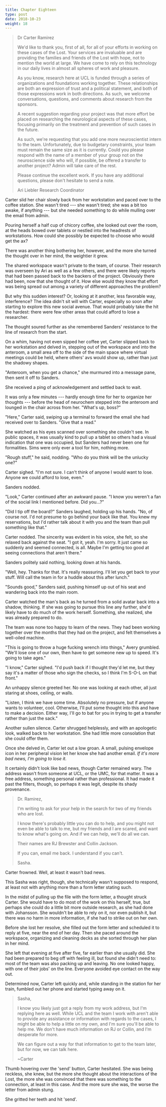 ```yaml
---
title: Chapter Eighteen
type: post
date: 2018-10-23
weight: 18
---
```


> Dr Carter Ramirez
>
> We'd like to thank you, first of all, for all of your efforts in working on these cases of the Lost. Your services are invaluable and are providing the families and friends of the Lost with hope, not to mention the world at large. We have come to rely on this technology in our daily lives in almost all spheres of work and pleasure.
>
> As you know, research here at UCL is funded through a series of organizations and foundations working together. These relationships are both an expression of trust and a political statement, and both of those expressions work in both directions. As such, we welcome conversations, questions, and comments about research from the sponsors.
>
> A recent suggestion regarding your project was that more effort be placed on researching the neurological aspects of these cases, focusing primarily on the treatment and prevention of such cases in the future.
>
> As such, we're requesting that you add one more neuroscientist intern to the team. Unfortunately, due to budgetary constraints, your team must remain the same size as it is currently. Could you please respond with the name of a member of your group not on the neuroscience side who will, if possible, be offered a transfer to another project? Admin will take care of the rest.
>
> Please continue the excellent work. If you have any additional questions, please don't hesitate to send a note.
>
> Ari Liebler
> Research Coordinator

Carter slid her chair slowly back from her workstation and paced over to the coffee station. She wasn't tired --- she wasn't tired; she was a bit too awake, if anything --- but she needed something to do while mulling over the email from admin.

Pouring herself a half cup of chicory coffee, she looked out over the room, at the heads bowed over tablets or nestled into the headrests of workstations. How could she possibly be expected to choose who would get the ax?

There was another thing bothering her, however, and the more she turned the thought over in her mind, the weightier it grew.

The shared workspace wasn't private to the team, of course. Their research was overseen by Ari as well as a few others, and there were likely reports that had been passed back to the backers of the project. Obviously there had been, now that she thought of it. How else would they know that effort was being spread out among a variety of different approaches the problem?

But why this sudden interest? Or, looking at it another, less favorable way, interference? The idea didn't sit will with Carter, especially so soon after starting to explore this new social avenue. That would probably take the hit the hardest: there were few other areas that could afford to lose a researcher.

The thought soured further as she remembered Sanders' resistance to the line of research from the start.

On a whim, having not even sipped her coffee yet, Carter slipped back to her workstation and delved in, stepping out of the workspace and into the anteroom, a small area off to the side of the main space where virtual meetings could be held, where others' avs would show up, rather than just the shadowy shapes.

"Anteroom, when you get a chance," she murmured into a message pane, then sent it off to Sanders.

She received a ping of acknowledgement and settled back to wait.

It was only a few minutes --- hardly enough time for her to organize her thoughts --- before the head of neurochem stepped into the anteroom and lounged in the chair across from her. "What's up, boss?"

"Here," Carter said, swiping up a terminal to forward the email she had received over to Sanders. "Give that a read."

She watched as his eyes scanned over something she couldn't see. In public spaces, it was usually kind to pull up a tablet so others had a visual indication that one was occupied, but Sanders had never been one for formalities. Sims were only ever a tool for him, nothing more.

"Rough stuff," he said, nodding. "Who do you think will be the unlucky one?"

Carter sighed. "I'm not sure. I can't think of anyone I would want to lose. Anyone we could afford to lose, even."

Sanders nodded.

"Look," Carter continued after an awkward pause. "I know you weren't a fan of the social link I mentioned before. Did you...?"

"Did I tip off the board?" Sanders laughed, holding up his hands. "No, of course not. I'd not presume to go behind your back like that. You knew my reservations, but I'd rather talk about it with you and the team than pull something like that."

Carter nodded. The sincerity was evident in his voice, she felt, so she relaxed back against the seat. "I got it, yeah. I'm sorry. It just came so suddenly and seemed connected, is all. Maybe I'm getting too good at seeing connections that aren't there."

Sanders politely said nothing, looking down at his hands.

"Well, hey. Thanks for that. It's really reassuring. I'll let you get back to your stuff. Will call the team in for a huddle about this after lunch."

"Sounds good," Sanders said, pushing himself up out of his seat and wandering back into the main room.

Carter watched the man's back as he turned from a solid avatar back into a shadow, thinking. If she was going to pursue this line any further, she'd likely have to do much of the work herself. Something, she realized, she was already prepared to do.

The team was none too happy to learn of the news. They had been working together over the months that they had on the project, and felt themselves a well-oiled machine.

"This is going to throw a huge fucking wrench into things," Avery grumbled. "We'll lose one of our own, then have to get someone new up to speed. It's going to take ages."

"I know," Carter sighed. "I'd push back if I thought they'd let me, but they say it's a matter of those who sign the checks, so I think I'm S-O-L on that front."

An unhappy silence greeted her. No one was looking at each other, all just staring at shoes, ceiling, or walls.

"Listen, I think we have some time. Absolutely no pressure, but if anyone wants to volunteer, cool. Otherwise, I'll put some thought into this and have to make a decision. Either way, I'll go to bat for you in trying to get a transfer rather than just the sack."

Another sullen silence. Carter shrugged helplessly, and with an apologetic look, walked back to her workstation. She had little more consolation that she could offer them.

Once she delved in, Carter let out a low groan. A small, pulsing envelope icon in her peripheral vision let her know she had another email. *If it's more bad news, I'm going to lose it.*

It certainly didn't look like bad news, though Carter remained wary. The address wasn't from someone at UCL, or the UMC, for that matter. It was a free address, something personal rather than professional. It had made it past the filters, though, so perhaps it was legit, despite its shady provenance.

> Dr. Ramirez,
>
> I'm writing to ask for your help in the search for two of my friends who are lost.
>
> I know there's probably little you can do to help, and you might not even be able to talk to me, but my friends and I are scared, and want to know what's going on. And if we can help, we'll do all we can.
>
> Their names are RJ Brewster and Collin Jackson.
>
> If you can, email me back. I understand if you can't.
>
> Sasha.

Carter frowned. Well, at least it wasn't bad news.

This Sasha was right, though, she technically wasn't supposed to respond, at least not with anything more than a form letter stating such.

In the midst of pulling up the file with the form letter, a thought struck Carter. She would have to do most of the work on this herself, true, but perhaps she could do a little bit more outside research, as she had done with Johansson. She wouldn't be able to rely on it, nor even publish it, but there was no harm in more information, if she had to strike out on her own.

Before she lost her resolve, she filled out the form letter and scheduled it to reply at five, near the end of her day. Then she paced around the workspace, organizing and cleaning decks as she sorted through her plan in her mind.

She left that evening at five after five, far earlier than she usually did. She had been prepared to beg off with feeling ill, but found she didn't need to: most of the team was also packing up and leaving. No one looked happy, with one of their jobs' on the line. Everyone avoided eye contact on the way out.

Determined now, Carter left quickly and, while standing in the station for her train, fumbled out her phone and started typing away on it.

> Sasha,
>
> I know you likely just got a reply from my work address, but I'm replying here as well. While UCL and the team I work with aren't able to provide any assistance or information with regards to the cases, I might be able to help a little on my own, and I'm sure you'll be able to help me. We don't have much information on RJ or Collin, and I'm desperate for more.
>
>  We can figure out a way for that information to get to the team later, but for now, we can talk here.
>
> ~Carter

Thumb hovering over the 'send' button, Carter hesitated. She was being reckless, she knew, but the more she thought about the interactions of the Lost, the more she was convinced that there was something to the connection, at least in this case. And the more sure she was, the worse the letter from admin stung.

She gritted her teeth and hit 'send'.
